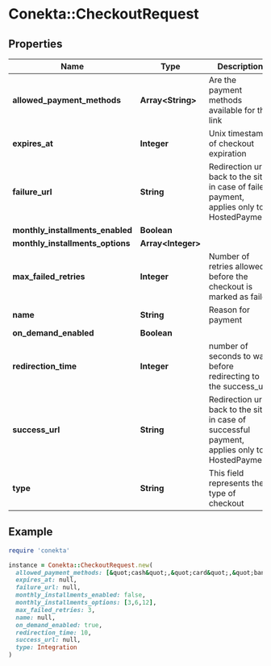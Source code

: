 # Conekta::CheckoutRequest

## Properties

| Name | Type | Description | Notes |
| ---- | ---- | ----------- | ----- |
| **allowed_payment_methods** | **Array&lt;String&gt;** | Are the payment methods available for this link |  |
| **expires_at** | **Integer** | Unix timestamp of checkout expiration | [optional] |
| **failure_url** | **String** | Redirection url back to the site in case of failed payment, applies only to HostedPayment. | [optional] |
| **monthly_installments_enabled** | **Boolean** |  | [optional] |
| **monthly_installments_options** | **Array&lt;Integer&gt;** |  | [optional] |
| **max_failed_retries** | **Integer** | Number of retries allowed before the checkout is marked as failed | [optional] |
| **name** | **String** | Reason for payment | [optional] |
| **on_demand_enabled** | **Boolean** |  | [optional] |
| **redirection_time** | **Integer** | number of seconds to wait before redirecting to the success_url | [optional] |
| **success_url** | **String** | Redirection url back to the site in case of successful payment, applies only to HostedPayment | [optional] |
| **type** | **String** | This field represents the type of checkout | [optional] |

## Example

```ruby
require 'conekta'

instance = Conekta::CheckoutRequest.new(
  allowed_payment_methods: [&quot;cash&quot;,&quot;card&quot;,&quot;bank_transfer&quot;,&quot;bnpl&quot;],
  expires_at: null,
  failure_url: null,
  monthly_installments_enabled: false,
  monthly_installments_options: [3,6,12],
  max_failed_retries: 3,
  name: null,
  on_demand_enabled: true,
  redirection_time: 10,
  success_url: null,
  type: Integration
)
```

